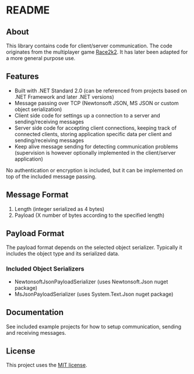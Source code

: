 # README

## About

This library contains code for client/server communication. The code originates from the multiplayer game [Race2k2](https://drive.google.com/drive/folders/1xs8oNkufM9pY0HBzyRL5-QLYBrGgvlLj). It has later been adapted for a more general purpose use.

## Features

* Built with .NET Standard 2.0 (can be referenced from projects based on .NET Framework and later .NET versions)
* Message passing over TCP (Newtonsoft JSON, MS JSON or custom object serialization)
* Client side code for settings up a connection to a server and sending/receiving messages
* Server side code for accepting client connections, keeping track of connected clients, storing application specific data per client and sending/receiving messages
* Keep alive message sending for detecting communication problems (supervision is however optionally implemented in the client/server application)

No authentication or encryption is included, but it can be implemented on top of the included message passing.

## Message Format

1. Length (integer serialized as 4 bytes)
2. Payload (X number of bytes according to the specified length)

## Payload Format

The payload format depends on the selected object serializer. Typically it includes the object type and its serialized data.

### Included Object Serializers

* NewtonsoftJsonPayloadSerializer (uses Newtonsoft.Json nuget package)
* MsJsonPayloadSerializer (uses System.Text.Json nuget package)

## Documentation

See included example projects for how to setup communication, sending and receiving messages.

## License

This project uses the [MIT license](LICENSE.txt).
